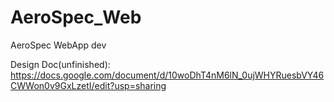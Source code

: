 # AeroSpec_Web
AeroSpec WebApp dev

Design Doc(unfinished): https://docs.google.com/document/d/10woDhT4nM6lN_0ujWHYRuesbVY46CWWon0v9GxLzetI/edit?usp=sharing
